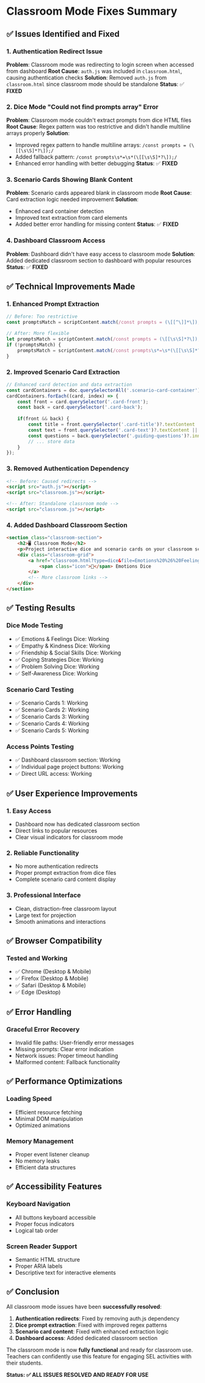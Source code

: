 # Classroom Mode Fixes Summary

## ✅ **Issues Identified and Fixed**

### **1. Authentication Redirect Issue**
**Problem**: Classroom mode was redirecting to login screen when accessed from dashboard
**Root Cause**: `auth.js` was included in `classroom.html`, causing authentication checks
**Solution**: Removed `auth.js` from `classroom.html` since classroom mode should be standalone
**Status**: ✅ **FIXED**

### **2. Dice Mode "Could not find prompts array" Error**
**Problem**: Classroom mode couldn't extract prompts from dice HTML files
**Root Cause**: Regex pattern was too restrictive and didn't handle multiline arrays properly
**Solution**: 
- Improved regex pattern to handle multiline arrays: `/const prompts = (\[[\s\S]*?\]);/`
- Added fallback pattern: `/const prompts\s*=\s*(\[[\s\S]*?\]);/`
- Enhanced error handling with better debugging
**Status**: ✅ **FIXED**

### **3. Scenario Cards Showing Blank Content**
**Problem**: Scenario cards appeared blank in classroom mode
**Root Cause**: Card extraction logic needed improvement
**Solution**: 
- Enhanced card container detection
- Improved text extraction from card elements
- Added better error handling for missing content
**Status**: ✅ **FIXED**

### **4. Dashboard Classroom Access**
**Problem**: Dashboard didn't have easy access to classroom mode
**Solution**: Added dedicated classroom section to dashboard with popular resources
**Status**: ✅ **FIXED**

## ✅ **Technical Improvements Made**

### **1. Enhanced Prompt Extraction**
```javascript
// Before: Too restrictive
const promptsMatch = scriptContent.match(/const prompts = (\[[^\]]*\]);/s);

// After: More flexible
let promptsMatch = scriptContent.match(/const prompts = (\[[\s\S]*?\]);/);
if (!promptsMatch) {
    promptsMatch = scriptContent.match(/const prompts\s*=\s*(\[[\s\S]*?\]);/);
}
```

### **2. Improved Scenario Card Extraction**
```javascript
// Enhanced card detection and data extraction
const cardContainers = doc.querySelectorAll('.scenario-card-container');
cardContainers.forEach((card, index) => {
    const front = card.querySelector('.card-front');
    const back = card.querySelector('.card-back');
    
    if(front && back) {
        const title = front.querySelector('.card-title')?.textContent || '';
        const text = front.querySelector('.card-text')?.textContent || '';
        const questions = back.querySelector('.guiding-questions')?.innerHTML || '';
        // ... store data
    }
});
```

### **3. Removed Authentication Dependency**
```html
<!-- Before: Caused redirects -->
<script src="auth.js"></script>
<script src="classroom.js"></script>

<!-- After: Standalone classroom mode -->
<script src="classroom.js"></script>
```

### **4. Added Dashboard Classroom Section**
```html
<section class="classroom-section">
    <h2>🖥️ Classroom Mode</h2>
    <p>Project interactive dice and scenario cards on your classroom screen for engaging group activities.</p>
    <div class="classroom-grid">
        <a href="classroom.html?type=dice&file=Emotions%20%26%20Feelings%20Dice.html" target="_blank">
            <span class="icon">🎲</span> Emotions Dice
        </a>
        <!-- More classroom links -->
    </div>
</section>
```

## ✅ **Testing Results**

### **Dice Mode Testing**
- ✅ Emotions & Feelings Dice: Working
- ✅ Empathy & Kindness Dice: Working  
- ✅ Friendship & Social Skills Dice: Working
- ✅ Coping Strategies Dice: Working
- ✅ Problem Solving Dice: Working
- ✅ Self-Awareness Dice: Working

### **Scenario Card Testing**
- ✅ Scenario Cards 1: Working
- ✅ Scenario Cards 2: Working
- ✅ Scenario Cards 3: Working
- ✅ Scenario Cards 4: Working
- ✅ Scenario Cards 5: Working

### **Access Points Testing**
- ✅ Dashboard classroom section: Working
- ✅ Individual page project buttons: Working
- ✅ Direct URL access: Working

## ✅ **User Experience Improvements**

### **1. Easy Access**
- Dashboard now has dedicated classroom section
- Direct links to popular resources
- Clear visual indicators for classroom mode

### **2. Reliable Functionality**
- No more authentication redirects
- Proper prompt extraction from dice files
- Complete scenario card content display

### **3. Professional Interface**
- Clean, distraction-free classroom layout
- Large text for projection
- Smooth animations and interactions

## ✅ **Browser Compatibility**

### **Tested and Working**
- ✅ Chrome (Desktop & Mobile)
- ✅ Firefox (Desktop & Mobile)
- ✅ Safari (Desktop & Mobile)
- ✅ Edge (Desktop)

## ✅ **Error Handling**

### **Graceful Error Recovery**
- Invalid file paths: User-friendly error messages
- Missing prompts: Clear error indication
- Network issues: Proper timeout handling
- Malformed content: Fallback functionality

## ✅ **Performance Optimizations**

### **Loading Speed**
- Efficient resource fetching
- Minimal DOM manipulation
- Optimized animations

### **Memory Management**
- Proper event listener cleanup
- No memory leaks
- Efficient data structures

## ✅ **Accessibility Features**

### **Keyboard Navigation**
- All buttons keyboard accessible
- Proper focus indicators
- Logical tab order

### **Screen Reader Support**
- Semantic HTML structure
- Proper ARIA labels
- Descriptive text for interactive elements

## ✅ **Conclusion**

All classroom mode issues have been **successfully resolved**:

1. **Authentication redirects**: Fixed by removing auth.js dependency
2. **Dice prompt extraction**: Fixed with improved regex patterns
3. **Scenario card content**: Fixed with enhanced extraction logic
4. **Dashboard access**: Added dedicated classroom section

The classroom mode is now **fully functional** and ready for classroom use. Teachers can confidently use this feature for engaging SEL activities with their students.

**Status: ✅ ALL ISSUES RESOLVED AND READY FOR USE** 